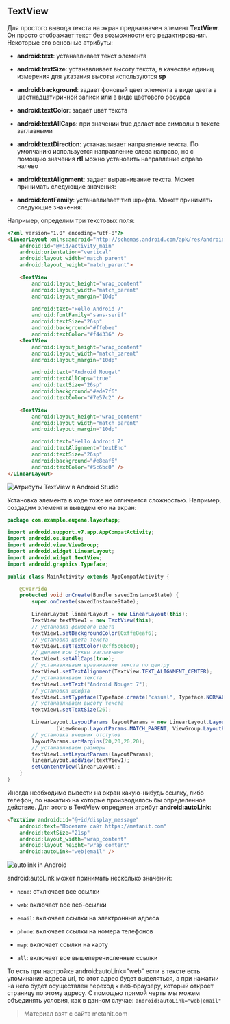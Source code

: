 ## TextView

Для простого вывода текста на экран предназначен элемент **TextView**. Он просто отображает текст без возможности его редактирования. Некоторые его основные атрибуты:

- **android:text**: устанавливает текст элемента

- **android:textSize**: устанавливает высоту текста, в качестве единиц измерения для указания высоты используются **sp**

- **android:background**: задает фоновый цвет элемента в виде цвета в шестнадцатиричной записи или в виде цветового ресурса

- **android:textColor**: задает цвет текста

- **android:textAllCaps**: при значении true делает все символы в тексте заглавными

- **android:textDirection**: устанавливает направление текста. По умолчанию используется направление слева направо, но с помощью значения 
**rtl** можно установить направление справо налево

- **android:textAlignment**: задает выравнивание текста. Может принимать следующие значения:

- **android:fontFamily**: устанавливает тип шрифта. Может принимать следующие значения:

Например, определим три текстовых поля:

```html
<?xml version="1.0" encoding="utf-8"?>
<LinearLayout xmlns:android="http://schemas.android.com/apk/res/android"
    android:id="@+id/activity_main"
    android:orientation="vertical"
    android:layout_width="match_parent"
    android:layout_height="match_parent">

    <TextView
        android:layout_height="wrap_content"
        android:layout_width="match_parent"
        android:layout_margin="10dp"

        android:text="Hello Android 7"
        android:fontFamily="sans-serif"
        android:textSize="26sp"
        android:background="#ffebee"
        android:textColor="#f44336" />
    <TextView
        android:layout_height="wrap_content"
        android:layout_width="match_parent"
        android:layout_margin="10dp"

        android:text="Android Nougat"
        android:textAllCaps="true"
        android:textSize="26sp"
        android:background="#ede7f6"
        android:textColor="#7e57c2" />

    <TextView
        android:layout_height="wrap_content"
        android:layout_width="match_parent"
        android:layout_margin="10dp"

        android:text="Hello Android 7"
        android:textAlignment="textEnd"
        android:textSize="26sp"
        android:background="#e8eaf6"
        android:textColor="#5c6bc0" />
</LinearLayout>
```

![Атрибуты TextView в Android Studio](https://metanit.com/java/android/pics/textview1.png)

Установка элемента в коде тоже не отличается сложностью. Например, создадим элемент и выведем его на экран:

```java
package com.example.eugene.layoutapp;

import android.support.v7.app.AppCompatActivity;
import android.os.Bundle;
import android.view.ViewGroup;
import android.widget.LinearLayout;
import android.widget.TextView;
import android.graphics.Typeface;

public class MainActivity extends AppCompatActivity {

    @Override
    protected void onCreate(Bundle savedInstanceState) {
        super.onCreate(savedInstanceState);

        LinearLayout linearLayout = new LinearLayout(this);
        TextView textView1 = new TextView(this);
        // установка фонового цвета
        textView1.setBackgroundColor(0xffe8eaf6);
        // установка цвета текста
        textView1.setTextColor(0xff5c6bc0);
        // делаем все буквы заглавными
        textView1.setAllCaps(true);
        // устанавливаем вравнивание текста по центру
        textView1.setTextAlignment(TextView.TEXT_ALIGNMENT_CENTER);
        // устанавливаем текста
        textView1.setText("Android Nougat 7");
        // установка шрифта
        textView1.setTypeface(Typeface.create("casual", Typeface.NORMAL));
        // устанавливаем высоту текста
        textView1.setTextSize(26);

        LinearLayout.LayoutParams layoutParams = new LinearLayout.LayoutParams
                (ViewGroup.LayoutParams.MATCH_PARENT, ViewGroup.LayoutParams.WRAP_CONTENT);
        // установка внешних отступов
        layoutParams.setMargins(20,20,20,20);
        // устанавливаем размеры
        textView1.setLayoutParams(layoutParams);
        linearLayout.addView(textView1);
        setContentView(linearLayout);
    }
}
```

Иногда необходимо вывести на экран какую-нибудь ссылку, либо телефон, по нажатию на которые производилось бы определенное действие. Для этого в TextView определен атрибут **android:autoLink**:

```html
<TextView android:id="@+id/display_message"
    android:text="Посетите сайт https://metanit.com"
    android:textSize="21sp"
    android:layout_width="wrap_content"
    android:layout_height="wrap_content"
    android:autoLink="web|email" />
```

![autolink in Android](https://metanit.com/java/android/pics/autolink.png)

android:autoLink может принимать несколько значений:

- `none`: отключает все ссылки

- `web`: включает все веб-ссылки

- `email`: включает ссылки на электронные адреса

- `phone`: включает ссылки на номера телефонов

- `map`: включает ссылки на карту

- `all`: включает все вышеперечисленные ссылки

То есть при настройке android:autoLink="web" если в тексте есть упоминание адреса url, то этот адрес будет выделяться, а при нажатии на него будет осуществлен переход к веб-браузеру, который откроет страницу по этому адресу. С помощью прямой черты мы можем объединять условия, как в данном случае: `android:autoLink="web|email"`


> Материал взят с сайта metanit.com